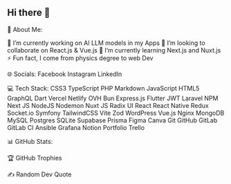 ## Hi there 👋

💫 About Me:

🔭 I’m currently working on AI LLM models in my Apps
👯 I’m looking to collaborate on React.js & Vue.js
🌱 I’m currently learning Next.js and Nuxt.js
⚡ Fun fact, I come from physics degree to web Dev

🌐 Socials:
Facebook Instagram LinkedIn

💻 Tech Stack:
CSS3 TypeScript PHP Markdown JavaScript HTML5 GraphQL Dart Vercel Netlify OVH Bun Express.js Flutter JWT Laravel NPM Next JS NodeJS Nodemon Nuxt JS Radix UI React React Native Redux Socket.io Symfony TailwindCSS Vite Zod WordPress Vue.js Nginx MongoDB MySQL Postgres SQLite Supabase Prisma Figma Canva Git GitHub GitLab GitLab CI Ansible Grafana Notion Portfolio Trello

📊 GitHub Stats:






🏆 GitHub Trophies


✍️ Random Dev Quote

<!--
**bellandry/bellandry** is a ✨ _special_ ✨ repository because its `README.md` (this file) appears on your GitHub profile.

Here are some ideas to get you started:

- 🔭 I’m currently working on ...
- 🌱 I’m currently learning ...
- 👯 I’m looking to collaborate on ...
- 🤔 I’m looking for help with ...
- 💬 Ask me about ...
- 📫 How to reach me: ...
- 😄 Pronouns: ...
- ⚡ Fun fact: ...
-->
